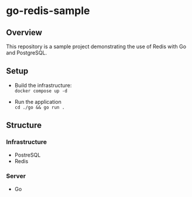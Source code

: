 # go-redis-sample

## Overview
This repository is a sample project demonstrating the use of Redis with Go and PostgreSQL.

## Setup
- Build the infrastructure:  
    `docker compose up -d`

- Run the application  
    `cd ./go && go run .`

## Structure
### Infrastructure
- PostreSQL
- Redis

### Server
- Go